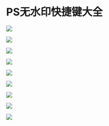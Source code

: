 PS无水印快捷键大全
==================

![](http://biang.io/biangpic/blog/4a2d2f95432b63d92c089b404004f9ca.jpg)

![](http://biang.io/biangpic/blog/9280e660d1bc06cec56ca9d4c771a0aa.jpg)

![](http://biang.io/biangpic/blog/9713aca6cc61ca93bceeaedd78f57fee.jpg)

![](http://biang.io/biangpic/blog/bd5b0bd3cbc8facc152e64a358751bc2.jpg)

![](http://biang.io/biangpic/blog/b941b2f26fa0711085dfcac07de73885.jpg)

![](http://biang.io/biangpic/blog/ab704864a8ddfa04f2cfc285db82552b.jpg)

![](http://biang.io/biangpic/blog/6f6accaf1930226880ee821f7f9034e9.jpg)

![](http://biang.io/biangpic/blog/9fa4fd63a29a36e710fe62698263324f.jpg)

![](http://biang.io/biangpic/blog/70e9035db464bb02e232c6007a0f0fa4.jpg)

